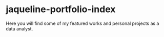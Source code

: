 # jaqueline-portfolio-index
Here you will find some of my featured works and personal projects as a data analyst.
